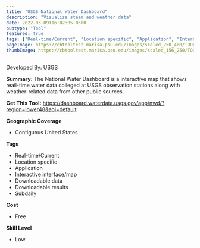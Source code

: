 ```yaml
---
title: "USGS National Water Dashboard"
description: "Visualize steam and weather data"
date: 2022-03-09T16:02:05-0500
pubtype: "Tool"
featured: true
tags: ["Real-time/Current", "Location specific", "Application", "Interactive interface/map", "Downloadable data", "Downloadable results", "Subdaily"]
pageImage: https://cbtooltest.marisa.psu.edu/images/scaled_250_400/TOOLID_55.0_ScreenCapture-1.png
thumbImage: https://cbtooltest.marisa.psu.edu/images/scaled_156_250/TOOLID_55.0_ScreenCapture-1.png
---
```

Developed By: USGS

**Summary:** The National Water Dashboard is a interactive map that shows reail-time water data colleged at USGS observation stations along with weather-related data from other public sources.

__**Get This Tool:**__ https://dashboard.waterdata.usgs.gov/app/nwd/?region=lower48&aoi=default

__**Geographic Coverage**__
- Contiguous United States

__**Tags**__
-  Real-time/Current
-  Location specific
-  Application
-  Interactive interface/map
-  Downloadable data
-  Downloadable results
-  Subdaily

__**Cost**__
- Free

__**Skill Level**__
- Low
